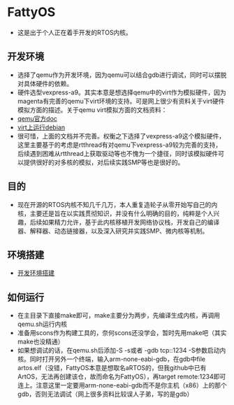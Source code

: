 # FattyOS
- 这是出于个人正在着手开发的RTOS内核。

## 开发环境
- 选择了qemu作为开发环境，因为qemu可以结合gdb进行调试，同时可以摆脱对具体硬件的依赖。
- 硬件选型vexpress-a9。其实本意是想选择qemu中的virt作为模拟硬件，因为magenta有完善的qemu下virt环境的支持。可是网上很少有资料关于virt硬件模拟方面的描述。关于qemu virt模拟方面的文档资料：
- [qemu官方doc](https://wiki.qemu.org/Documentation/Platforms/ARM)
- [virt上运行debian](https://translatedcode.wordpress.com/2016/11/03/installing-debian-on-qemus-32-bit-arm-virt-board/)
- 很可惜，上面的文档并不完善。权衡之下选择了vexpress-a9这个模拟硬件，这里主要基于的考虑是rtthread有对qemu下vexpress-a9较为完善的支持，后续遇到困难从rtthread上获取驱动等也不愧为一个捷径，同时该模拟硬件可以提供很好的对多核的模拟，对后续实践SMP等也是很好的。

## 目的
- 现在开源的RTOS内核不知几千几万，本人重复造轮子从零开始写自己的内核，主要还是旨在以实践贯彻知识，并没有什么明确的目的，纯粹是个人兴趣，后续如果精力允许，基于此内核移植开发网络协议栈，开发自己的编译器、解释器、动态链接器，以及深入研究并实践SMP、微内核等机制。

## 环境搭建
- [开发环境搭建](https://www.jianshu.com/p/72b0123e0c46)

## 如何运行
- 在主目录下直接make即可，make主要分为两步，先编译生成内核，再调用qemu.sh运行内核
- 准备用scons作为构建工具的，奈何scons还没学会，暂时先用make吧（其实make也没精通）
- 如果想调试的话，在qemu.sh后添加-S -s或者 -gdb tcp::1234 -S参数启动内核。同时打开另外一个终端，输入arm-none-eabi-gdb，在gdb中file artos.elf（没错，FattyOS本意是想取名aRTOS的，但我github中已有ArtOS，无法再创建该仓，故而命名为FattyOS），再target remote:1234即可连上。注意这里一定要用arm-none-eabi-gdb而不是你主机（x86）上的那个gdb，否则无法调试（网上很多资料比较误人子弟，写的是gdb）
